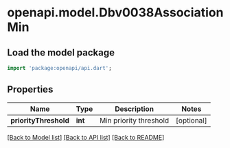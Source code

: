 # openapi.model.Dbv0038AssociationMin

## Load the model package
```dart
import 'package:openapi/api.dart';
```

## Properties
Name | Type | Description | Notes
------------ | ------------- | ------------- | -------------
**priorityThreshold** | **int** | Min priority threshold | [optional] 

[[Back to Model list]](../README.md#documentation-for-models) [[Back to API list]](../README.md#documentation-for-api-endpoints) [[Back to README]](../README.md)


